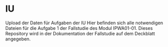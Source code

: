 # IU
Upload der Daten für Aufgaben der IU
Hier befinden sich alle notwendigen Dateien für die Aufgabe 1 der Fallstudie des Modul IPWA01-01. Dieses Repository wird in der Dokumentation der Fallstudie auf dem Deckblatt angegeben.
